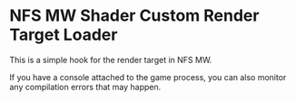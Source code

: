 # NFS MW Shader Custom Render Target Loader

This is a simple hook for the render target in NFS MW.

If you have a console attached to the game process, you can also monitor any compilation errors that may happen.


